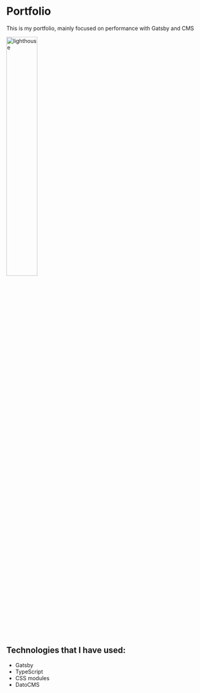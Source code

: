# Portfolio

This is my portfolio, mainly focused on performance with Gatsby and CMS

<img src="https://www.datocms-assets.com/36917/1661857909-portfolio_performance.png" alt="lighthouse" width="40%" height="auto"/>

## Technologies that I have used:
- Gatsby
- TypeScript
- CSS modules
- DatoCMS
